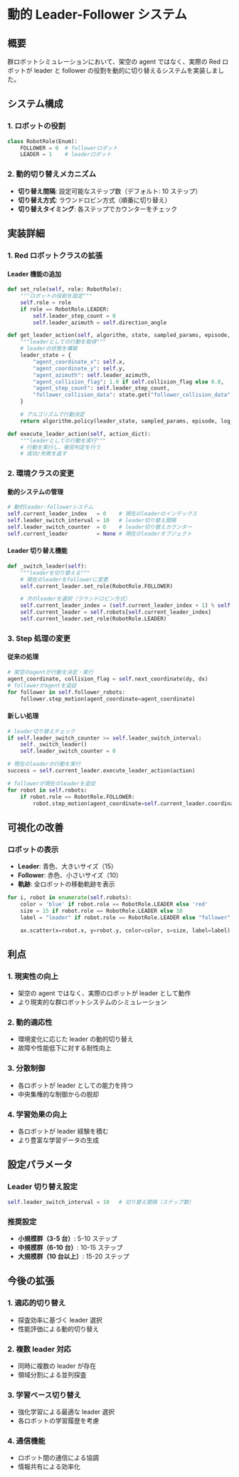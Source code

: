 # 動的 Leader-Follower システム

## 概要

群ロボットシミュレーションにおいて、架空の agent ではなく、実際の Red ロボットが leader と follower の役割を動的に切り替えるシステムを実装しました。

## システム構成

### 1. ロボットの役割

```python
class RobotRole(Enum):
    FOLLOWER = 0  # followerロボット
    LEADER = 1    # leaderロボット
```

### 2. 動的切り替えメカニズム

- **切り替え間隔**: 設定可能なステップ数（デフォルト: 10 ステップ）
- **切り替え方式**: ラウンドロビン方式（順番に切り替え）
- **切り替えタイミング**: 各ステップでカウンターをチェック

## 実装詳細

### 1. Red ロボットクラスの拡張

#### Leader 機能の追加

```python
def set_role(self, role: RobotRole):
    """ロボットの役割を設定"""
    self.role = role
    if role == RobotRole.LEADER:
        self.leader_step_count = 0
        self.leader_azimuth = self.direction_angle

def get_leader_action(self, algorithm, state, sampled_params, episode, log_dir):
    """leaderとしての行動を取得"""
    # leaderの状態を構築
    leader_state = {
        "agent_coordinate_x": self.x,
        "agent_coordinate_y": self.y,
        "agent_azimuth": self.leader_azimuth,
        "agent_collision_flag": 1.0 if self.collision_flag else 0.0,
        "agent_step_count": self.leader_step_count,
        "follower_collision_data": state.get("follower_collision_data", [])
    }

    # アルゴリズムで行動決定
    return algorithm.policy(leader_state, sampled_params, episode, log_dir)

def execute_leader_action(self, action_dict):
    """leaderとしての行動を実行"""
    # 行動を実行し、衝突判定を行う
    # 成功/失敗を返す
```

### 2. 環境クラスの変更

#### 動的システムの管理

```python
# 動的leader-followerシステム
self.current_leader_index   = 0    # 現在のleaderのインデックス
self.leader_switch_interval = 10   # leader切り替え間隔
self.leader_switch_counter  = 0    # leader切り替えカウンター
self.current_leader         = None # 現在のleaderオブジェクト
```

#### Leader 切り替え機能

```python
def _switch_leader(self):
    """leaderを切り替える"""
    # 現在のleaderをfollowerに変更
    self.current_leader.set_role(RobotRole.FOLLOWER)

    # 次のleaderを選択（ラウンドロビン方式）
    self.current_leader_index = (self.current_leader_index + 1) % self.__robot_num
    self.current_leader = self.robots[self.current_leader_index]
    self.current_leader.set_role(RobotRole.LEADER)
```

### 3. Step 処理の変更

#### 従来の処理

```python
# 架空のagentが行動を決定・実行
agent_coordinate, collision_flag = self.next_coordinate(dy, dx)
# followerがagentを追従
for follower in self.follower_robots:
    follower.step_motion(agent_coordinate=agent_coordinate)
```

#### 新しい処理

```python
# leader切り替えチェック
if self.leader_switch_counter >= self.leader_switch_interval:
    self._switch_leader()
    self.leader_switch_counter = 0

# 現在のleaderの行動を実行
success = self.current_leader.execute_leader_action(action)

# followerが現在のleaderを追従
for robot in self.robots:
    if robot.role == RobotRole.FOLLOWER:
        robot.step_motion(agent_coordinate=self.current_leader.coordinate)
```

## 可視化の改善

### ロボットの表示

- **Leader**: 青色、大きいサイズ（15）
- **Follower**: 赤色、小さいサイズ（10）
- **軌跡**: 全ロボットの移動軌跡を表示

```python
for i, robot in enumerate(self.robots):
    color = 'blue' if robot.role == RobotRole.LEADER else 'red'
    size = 15 if robot.role == RobotRole.LEADER else 10
    label = "leader" if robot.role == RobotRole.LEADER else "follower"

    ax.scatter(x=robot.x, y=robot.y, color=color, s=size, label=label)
```

## 利点

### 1. 現実性の向上

- 架空の agent ではなく、実際のロボットが leader として動作
- より現実的な群ロボットシステムのシミュレーション

### 2. 動的適応性

- 環境変化に応じた leader の動的切り替え
- 故障や性能低下に対する耐性向上

### 3. 分散制御

- 各ロボットが leader としての能力を持つ
- 中央集権的な制御からの脱却

### 4. 学習効果の向上

- 各ロボットが leader 経験を積む
- より豊富な学習データの生成

## 設定パラメータ

### Leader 切り替え設定

```python
self.leader_switch_interval = 10   # 切り替え間隔（ステップ数）
```

### 推奨設定

- **小規模群（3-5 台）**: 5-10 ステップ
- **中規模群（6-10 台）**: 10-15 ステップ
- **大規模群（10 台以上）**: 15-20 ステップ

## 今後の拡張

### 1. 適応的切り替え

- 探査効率に基づく leader 選択
- 性能評価による動的切り替え

### 2. 複数 leader 対応

- 同時に複数の leader が存在
- 領域分割による並列探査

### 3. 学習ベース切り替え

- 強化学習による最適な leader 選択
- 各ロボットの学習履歴を考慮

### 4. 通信機能

- ロボット間の通信による協調
- 情報共有による効率化
